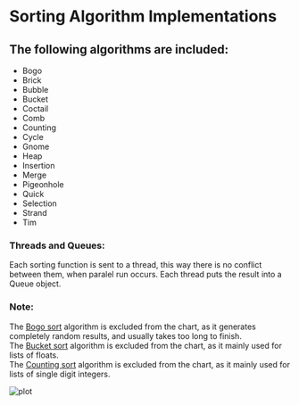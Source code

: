# Sorting Algorithm Implementations

<h2>The following algorithms are included:</h2>
<ul>
    <li>Bogo</li>
    <li>Brick</li>
    <li>Bubble</li>
    <li>Bucket</li>
    <li>Coctail</li>
    <li>Comb</li>
    <li>Counting</li>
    <li>Cycle</li>
    <li>Gnome</li>
    <li>Heap</li>
    <li>Insertion</li>
    <li>Merge</li>
    <li>Pigeonhole</li>
    <li>Quick</li>
    <li>Selection</li>
    <li>Strand</li>
    <li>Tim</li>
</ul>
<h3>Threads and Queues:</h3>
<p>Each sorting function is sent to a thread, this way there is no conflict between them, when paralel run occurs.
Each thread puts the result into a Queue object.</p>
<h3>Note:</h3>
<p> The <u>Bogo sort</u> algorithm is excluded from the chart, as it generates completely random results, and
usually takes too long to finish.<br>
The <u>Bucket sort</u> algorithm is excluded from the chart, as it mainly used for lists of floats.<br>
The <u>Counting sort</u> algorithm is excluded from the chart, as it mainly used for lists of single digit integers.</p> 

![plot](./algorithm_implementations/sort/chart.png)
